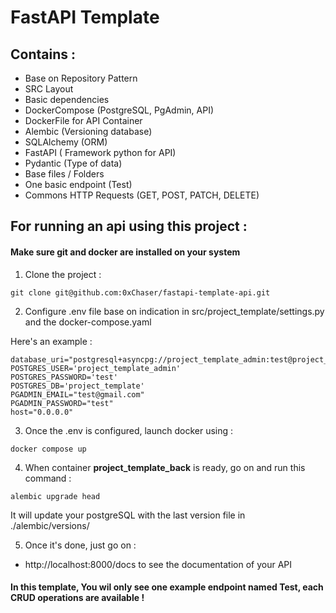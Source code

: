 # FastAPI Template

## Contains : 

 - Base on Repository Pattern
 - SRC Layout
 - Basic dependencies
 - DockerCompose (PostgreSQL, PgAdmin, API)
 - DockerFile for API Container
 - Alembic (Versioning database)
 - SQLAlchemy (ORM)
 - FastAPI ( Framework python for API)
 - Pydantic (Type of data)
 - Base files / Folders
 - One basic endpoint (Test)
 - Commons HTTP Requests (GET, POST, PATCH, DELETE)


## For running an api using this project : 

#### Make sure git and docker are installed on your system
1) Clone the project :

```
git clone git@github.com:0xChaser/fastapi-template-api.git
```

2) Configure .env file base on indication in src/project_template/settings.py and the docker-compose.yaml

Here's an example : 

```
database_uri="postgresql+asyncpg://project_template_admin:test@project_template_db:5432/project_template"
POSTGRES_USER='project_template_admin'
POSTGRES_PASSWORD='test'
POSTGRES_DB='project_template'
PGADMIN_EMAIL="test@gmail.com"
PGADMIN_PASSWORD="test"
host="0.0.0.0"
```
3) Once the .env is configured, launch docker using : 

```
docker compose up
```
4) When container  __project_template_back__ is ready, go on and run this command :

```
alembic upgrade head
```

It will update your postgreSQL with the last version file in ./alembic/versions/


5) Once it's done, just go on :
- http://localhost:8000/docs to see the documentation of your API


#### In this template, You wil only see one example endpoint named **Test**, each CRUD operations are available !
